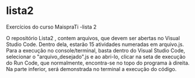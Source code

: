 # lista2
Exercícios do curso MaispraTi -lista 2

O repositório Lista2 , contem arquivos, que devem ser abertas no Visual Studio Code.
Dentro dela, estarão 15 atividades numeradas em arquivo.js.
Para a execução no console/terminal, basta dentro do Visual Studio Code, 
selecionar o "arquivo_desejado".js e ao abri-lo, clicar na seta de execução do Run Code, que normalmente, encontra-se no topo do programa à direita.
Na parte inferior, será demonstrada no terminal a execução do código.
